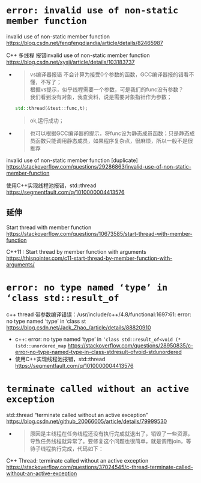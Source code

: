
# `error: invalid use of non-static member function`

invalid use of non-static member function https://blog.csdn.net/fengfengdiandia/article/details/82465987

C++ 多线程 报错invalid use of non-static member function https://blog.csdn.net/xysjj/article/details/103183737
- > vs编译器报错 不会计算为接受0个参数的函数，GCC编译器报的错看不懂，不写了； <br> 根据vs提示，似乎线程需要一个参数，可是我们的func没有参数？ <br> 我们看到没有对象，我查资料，说是需要对象指针作为参数；
  ```cpp
  std::thread(&test::func,t);
  ```
  > ok,运行成功；
- > 也可以根据GCC编译器的提示，将func设为静态成员函数；只是静态成员函数只能调用静态成员，如果程序复杂点，很麻烦，所以一般不是很推荐

invalid use of non-static member function [duplicate] https://stackoverflow.com/questions/29286863/invalid-use-of-non-static-member-function

使用C++实现线程池报错，std::thread https://segmentfault.com/q/1010000004413576

## 延伸

Start thread with member function https://stackoverflow.com/questions/10673585/start-thread-with-member-function

C++11 : Start thread by member function with arguments https://thispointer.com/c11-start-thread-by-member-function-with-arguments/

# `error: no type named ‘type’ in ‘class std::result_of`

c++ thread 带参数编译错误：/usr/include/c++/4.8/functional:1697:61: error: no type named ‘type’ in ‘class st https://blog.csdn.net/Jack_Zhao_/article/details/88820910
- c++: error: no type named ‘type’ in `‘class std::result_of<void (*(std::unordered_map` https://stackoverflow.com/questions/28950835/c-error-no-type-named-type-in-class-stdresult-ofvoid-stdunordered
- 使用C++实现线程池报错，std::thread https://segmentfault.com/q/1010000004413576

# `terminate called without an active exception`

std::thread “terminate called without an active exception” https://blog.csdn.net/github_20066005/article/details/79999530
- > 原因是主线程在任务线程还没有执行完成就退出了，销毁了一些资源，导致任务线程就异常了。要修复这个问题也很简单，就是调用join，等待子线程执行完成，代码如下：

C++ Thread: terminate called without an active exception https://stackoverflow.com/questions/37024545/c-thread-terminate-called-without-an-active-exception
